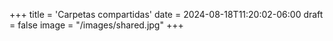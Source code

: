 +++
title = 'Carpetas compartidas'
date = 2024-08-18T11:20:02-06:00
draft = false
image = "/images/shared.jpg"
+++
